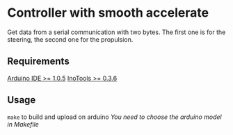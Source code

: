 Controller with smooth accelerate
==================================

Get data from a serial communication with two bytes. The first one is for the
steering, the second one for the propulsion.

Requirements
-------------
[Arduino IDE >= 1.0.5](http://arduino.cc/en/Main/Software)
[InoTools >= 0.3.6](http://inotool.org/)

Usage
------
`make` to build and upload on arduino
*You need to choose the arduino model in Makefile*

